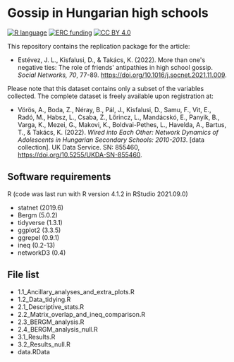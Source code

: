 # Gossip in Hungarian high schools

[![R language](https://img.shields.io/badge/language-R-blue)](https://www.r-project.org/)
[![ERC funding](https://img.shields.io/badge/funding-ERC-green)](https://cordis.europa.eu/project/id/648693)
[![CC BY 4.0](https://img.shields.io/badge/license-CC_BY_4.0-red)](https://creativecommons.org/licenses/by/4.0/)

This repository contains the replication package for the article:
- Estévez, J. L., Kisfalusi, D., & Takács, K. (2022). More than one's negative ties: The role of friends' antipathies in high school gossip. *Social Networks, 70*, 77-89. https://doi.org/10.1016/j.socnet.2021.11.009.

Please note that this dataset contains only a subset of the variables collected. The complete dataset is freely available upon registration at:
- Vörös, A., Boda, Z., Néray, B., Pál, J., Kisfalusi, D., Samu, F., Vit, E., Radó, M., Habsz, L., Csaba, Z., Lőrincz, L., Mandácskó, E., Panyik, B., Varga, K., Mezei, G., Makovi, K., Boldvai-Pethes, L., Havelda, A., Bartus, T., & Takács, K. (2022). *Wired into Each Other: Network Dynamics of Adolescents in Hungarian Secondary Schools: 2010-2013*. [data collection]. UK Data Service. SN: 855460, https://doi.org/10.5255/UKDA-SN-855460.

## Software requirements

R (code was last run with R version 4.1.2 in RStudio 2021.09.0)
- statnet (2019.6)
- Bergm (5.0.2)
- tidyverse (1.3.1)
- ggplot2 (3.3.5)
- ggrepel (0.9.1)
- ineq (0.2-13)
- networkD3 (0.4)

## File list

- 1.1_Ancillary_analyses_and_extra_plots.R
- 1.2_Data_tidying.R
- 2.1_Descriptive_stats.R
- 2.2_Matrix_overlap_and_ineq_comparison.R
- 2.3_BERGM_analysis.R
- 2.4_BERGM_analysis_null.R
- 3.1_Results.R
- 3.2_Results_null.R
- data.RData

